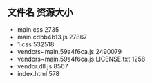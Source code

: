 ##  文件名           资源大小
- main.css           2735
- main.cdbb4b13.js           27867
- 1.css           532518
- vendors~main.59a4f6ca.js           2490079
- vendors~main.59a4f6ca.js.LICENSE.txt           1258
- vendor.dll.js           8567
- index.html           578
